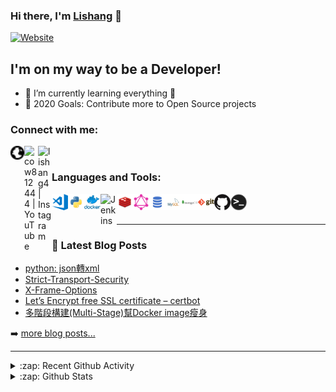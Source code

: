 ### Hi there, I'm [Lishang][website] 👋

[![Website](https://img.shields.io/website?label=blog.lishang4.com&style=for-the-badge&url=https%3A%2F%2Fcodestackr.com)](https://blog.lishang4.com/)

## I'm on my way to be a Developer!

- 🌱 I’m currently learning everything :facepunch:
- 🥅 2020 Goals: Contribute more to Open Source projects


### Connect with me:

[<img align="left" alt="lishang4.com" width="22px" src="https://raw.githubusercontent.com/iconic/open-iconic/master/svg/globe.svg" />][website]
[<img align="left" alt="cow812444 | YouTube" width="22px" src="https://cdn.jsdelivr.net/npm/simple-icons@v3/icons/youtube.svg" />][youtube]
[<img align="left" alt="lishang4 | Instagram" width="22px" src="https://cdn.jsdelivr.net/npm/simple-icons@v3/icons/instagram.svg" />][instagram]

<br />

### Languages and Tools:

<img align="left" alt="Visual Studio Code" width="26px" src="https://raw.githubusercontent.com/github/explore/80688e429a7d4ef2fca1e82350fe8e3517d3494d/topics/visual-studio-code/visual-studio-code.png" />
<img align="left" alt="Python" width="26px" src="https://raw.githubusercontent.com/github/explore/80688e429a7d4ef2fca1e82350fe8e3517d3494d/topics/python/python.png" />
<img align="left" alt="Docker" width="26px" src="https://raw.githubusercontent.com/github/explore/80688e429a7d4ef2fca1e82350fe8e3517d3494d/topics/docker/docker.png" />
<img align="left" alt="Jenkins" width="26px" src="https://img.icons8.com/color/48/000000/jenkins.png" />
<img align="left" alt="Redis" width="26px" src="https://raw.githubusercontent.com/github/explore/80688e429a7d4ef2fca1e82350fe8e3517d3494d/topics/redis/redis.png" />
<img align="left" alt="GraphQL" width="26px" src="https://raw.githubusercontent.com/github/explore/80688e429a7d4ef2fca1e82350fe8e3517d3494d/topics/graphql/graphql.png" />
<img align="left" alt="SQL" width="26px" src="https://raw.githubusercontent.com/github/explore/80688e429a7d4ef2fca1e82350fe8e3517d3494d/topics/sql/sql.png" />
<img align="left" alt="MySQL" width="26px" src="https://raw.githubusercontent.com/github/explore/80688e429a7d4ef2fca1e82350fe8e3517d3494d/topics/mysql/mysql.png" />
<img align="left" alt="MongoDB" width="26px" src="https://raw.githubusercontent.com/github/explore/80688e429a7d4ef2fca1e82350fe8e3517d3494d/topics/mongodb/mongodb.png" />
<img align="left" alt="Git" width="26px" src="https://raw.githubusercontent.com/github/explore/80688e429a7d4ef2fca1e82350fe8e3517d3494d/topics/git/git.png" />
<img align="left" alt="GitHub" width="26px" src="https://raw.githubusercontent.com/github/explore/78df643247d429f6cc873026c0622819ad797942/topics/github/github.png" />
<img align="left" alt="Terminal" width="26px" src="https://raw.githubusercontent.com/github/explore/80688e429a7d4ef2fca1e82350fe8e3517d3494d/topics/terminal/terminal.png" />

<br />
<br />

---

### 📕 Latest Blog Posts

<!-- BLOG-POST-LIST:START -->
- [python: json轉xml](https://blog.lishang4.com/2020/08/python-json%e8%bd%89xml/)
- [Strict-Transport-Security](https://blog.lishang4.com/2020/08/strict-transport-security/)
- [X-Frame-Options](https://blog.lishang4.com/2020/08/x-frame-options/)
- [Let’s Encrypt free SSL certificate – certbot](https://blog.lishang4.com/2020/08/lets-encrypt-free-ssl-certificate-certbot/)
- [多階段構建(Multi-Stage)幫Docker image瘦身](https://blog.lishang4.com/2020/08/%e5%a4%9a%e9%9a%8e%e6%ae%b5%e6%a7%8b%e5%bb%bamulti-stage%e5%b9%abdocker-image%e7%98%a6%e8%ba%ab/)
<!-- BLOG-POST-LIST:END -->

➡️ [more blog posts...](https://blog.lishang4.com)

---

<details>
  <summary>:zap: Recent Github Activity</summary>
  
  <!--START_SECTION:activity-->

</details>

<details>
  <summary>:zap: Github Stats</summary>
  
  [![Top Langs](https://github-readme-stats.vercel.app/api/top-langs/?username=lishang4&layout=compact)](https://github.com/lishang4)
  
  [![Lishang4's github stats](https://github-readme-stats.vercel.app/api?username=lishang4)](https://github.com/lishang4)

</details>

[website]: https://blog.lishang4.com
[youtube]: https://www.youtube.com/cow812444
[instagram]: https://instagram.com/lishang4
